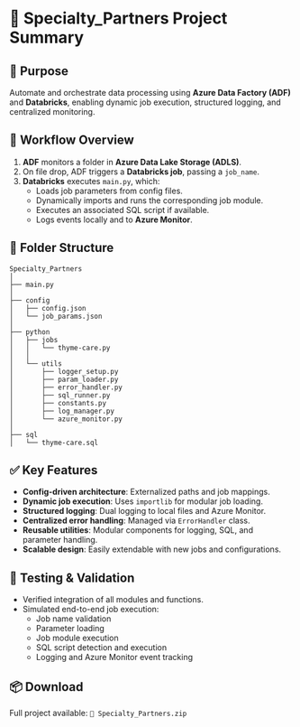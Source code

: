 
# 🧠 Specialty_Partners Project Summary

## 🔧 Purpose
Automate and orchestrate data processing using **Azure Data Factory (ADF)** and **Databricks**, enabling dynamic job execution, structured logging, and centralized monitoring.

## 🚀 Workflow Overview
1. **ADF** monitors a folder in **Azure Data Lake Storage (ADLS)**.
2. On file drop, ADF triggers a **Databricks job**, passing a `job_name`.
3. **Databricks** executes `main.py`, which:
   - Loads job parameters from config files.
   - Dynamically imports and runs the corresponding job module.
   - Executes an associated SQL script if available.
   - Logs events locally and to **Azure Monitor**.

## 📁 Folder Structure
```
Specialty_Partners
│
├── main.py
│
├── config
│   ├── config.json
│   └── job_params.json
│
├── python
│   ├── jobs
│   │   └── thyme-care.py
│   │
│   └── utils
│       ├── logger_setup.py
│       ├── param_loader.py
│       ├── error_handler.py
│       ├── sql_runner.py
│       ├── constants.py
│       ├── log_manager.py
│       └── azure_monitor.py
│
├── sql
│   └── thyme-care.sql
```

## ✅ Key Features
- **Config-driven architecture**: Externalized paths and job mappings.
- **Dynamic job execution**: Uses `importlib` for modular job loading.
- **Structured logging**: Dual logging to local files and Azure Monitor.
- **Centralized error handling**: Managed via `ErrorHandler` class.
- **Reusable utilities**: Modular components for logging, SQL, and parameter handling.
- **Scalable design**: Easily extendable with new jobs and configurations.

## 🧪 Testing & Validation
- Verified integration of all modules and functions.
- Simulated end-to-end job execution:
  - Job name validation
  - Parameter loading
  - Job module execution
  - SQL script detection and execution
  - Logging and Azure Monitor event tracking

## 📦 Download
Full project available: `📁 Specialty_Partners.zip`
